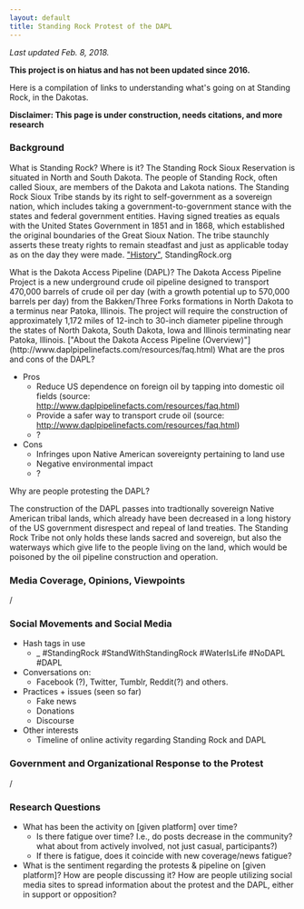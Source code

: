 ```yaml
---
layout: default
title: Standing Rock Protest of the DAPL
---
```


*Last updated Feb. 8, 2018.*

**This project is on hiatus and has not been updated since 2016.**

Here is a compilation of links to understanding what's going on at Standing Rock, in the Dakotas.

**Disclaimer: This page is under construction, needs citations, and more research**

### Background

<span class="question">What is Standing Rock? Where is it?</span>
<span class="quote">
The Standing Rock Sioux Reservation is situated in North and South Dakota. The people of Standing Rock, often called Sioux, are members of the Dakota and Lakota nations. The Standing Rock Sioux Tribe stands by its right to self-government as a sovereign nation, which includes taking a government-to-government stance with the states and federal government entities. Having signed treaties as equals with the United States Government in 1851 and in 1868, which established the original boundaries of the Great Sioux Nation. The tribe staunchly asserts these treaty rights to remain steadfast and just as applicable today as on the day they were made.
</span>
<span class="source">
["History"]("http://standingrock.org/history/"), StandingRock.org
</span>

<span class="question">
What is the Dakota Access Pipeline (DAPL)?
</span>
<span class="quote">
The Dakota Access Pipeline Project is a new underground crude oil pipeline designed to transport 470,000 barrels of crude oil per day (with a growth potential up to 570,000 barrels per day) from the Bakken/Three Forks formations in North Dakota to a terminus near Patoka, Illinois. The project will require the construction of approximately 1,172 miles of 12-inch to 30-inch diameter pipeline through the states of North Dakota, South Dakota, Iowa and Illinois terminating near Patoka, Illinois.
</span>
<span class="source">
["About the Dakota Access Pipeline (Overview)"](http://www.daplpipelinefacts.com/resources/faq.html)
</span>

<span class="question">
What are the pros and cons of the DAPL?
</span>

* Pros
	* Reduce US dependence on foreign oil by tapping into domestic oil fields (source: http://www.daplpipelinefacts.com/resources/faq.html)
	* Provide a safer way to transport crude oil (source: http://www.daplpipelinefacts.com/resources/faq.html)
	* ?
* Cons
	* Infringes upon Native American sovereignty pertaining to land use
	* Negative environmental impact
	* ?

<span class="question">
Why are people protesting the DAPL?
</span>

The construction of the DAPL passes into tradtionally sovereign Native American tribal lands, which already have been decreased in a long history of the US government disrespect and repeal of land treaties. The Standing Rock Tribe not only holds these lands sacred and sovereign, but also the waterways which give life to the people living on the land, which would be poisoned by the oil pipeline construction and operation.

### Media Coverage, Opinions, Viewpoints

/

### Social Movements and Social Media

* Hash tags in use
	* _ #StandingRock #StandWithStandingRock #WaterIsLife #NoDAPL #DAPL
* Conversations on:
	* Facebook (?), Twitter, Tumblr, Reddit(?) and others.
* Practices + issues (seen so far)
	* Fake news
	* Donations
	* Discourse
* Other interests
	* Timeline of online activity regarding Standing Rock and DAPL

### Government and Organizational Response to the Protest

/

### Research Questions
* What has been the activity on [given platform] over time?
	* Is there fatigue over time? I.e., do posts decrease in the community? what about from actively involved, not just casual, participants?)
	* If there is fatigue, does it coincide with new coverage/news fatigue?
* What is the sentiment regarding the protests & pipeline on [given platform]? How are people discussing it? How are people utilizing social media sites to spread information about the protest and the DAPL, either in support or opposition?

